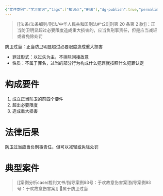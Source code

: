 ```yaml
---
{"文件类别":"学习笔记","tags":["知识点","刑法"],"dg-publish":true,"permalink":"/学习笔记studyup/刑总/防卫过当/","dgPassFrontmatter":true,"created":"2024-11-02T21:52:45.966+08:00","updated":"2024-11-02T22:25:02.814+08:00"}
---
```


> [[法条/法条细则/刑法/中华人民共和国刑法#^t20\|刑第 20 条第 2 款]]：正当防卫明显超过必要限度造成重大损害的，应当负刑事责任，但是应当减轻或者免除处罚

防卫过当：正当防卫明显超过必要限度造成重大损害
- 罪过形式：以过失为主，不排除间接故意
- 性质：不属于罪名，过当的部分行为构成什么犯罪就按照什么犯罪认定
# 构成要件
1. 成立正当防卫的前四个要件
2. 超出必要限度
3. 造成重大损害
# 法律后果
防卫过当应当负刑事责任，但可以减轻或免除处罚
# 典型案件
> [[案例分析case/裁判文书/指导案例93号：于欢故意伤害案\|指导案例93号：于欢故意伤害案]]
> 🧵属于防卫过当